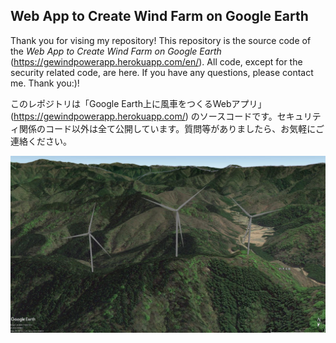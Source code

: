 ## Web App to Create Wind Farm on Google Earth
Thank you for vising my repository! This repository is the source code of the _Web App to Create Wind Farm on Google Earth_ (https://gewindpowerapp.herokuapp.com/en/). All code, except for the security related code, are here. If you have any questions, please contact me. Thank you:)!

このレポジトリは「Google Earth上に風車をつくるWebアプリ」(https://gewindpowerapp.herokuapp.com/) のソースコードです。セキュリティ関係のコード以外は全て公開しています。質問等がありましたら、お気軽にご連絡ください。

![alt text](https://github.com/tropicbird/gewindpowerapp-public/blob/master/staticfiles/gewind/sample1.jpg?raw=true)
